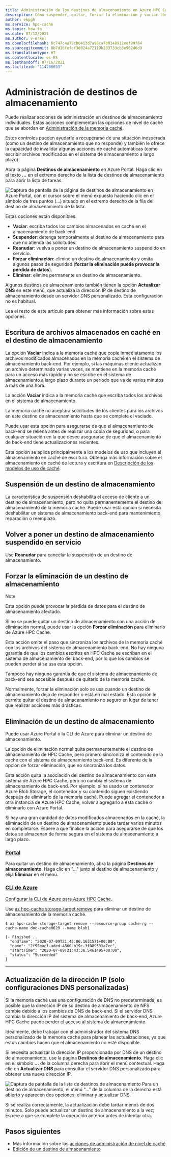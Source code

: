 ```yaml
---
title: Administración de los destinos de almacenamiento en Azure HPC Cache
description: Cómo suspender, quitar, forzar la eliminación y vaciar los destinos de almacenamiento de Azure HPC Cache
author: ekpgh
ms.service: hpc-cache
ms.topic: how-to
ms.date: 07/12/2021
ms.author: v-erkel
ms.openlocfilehash: 6c747c4a79cb0413d7a96ca7b0148912eef89f84
ms.sourcegitcommit: 8b7d16fefcf3d024a72119b233733cb3e962d6d9
ms.translationtype: HT
ms.contentlocale: es-ES
ms.lasthandoff: 07/16/2021
ms.locfileid: "114296693"
---
```

# <a name="manage-storage-targets"></a>Administración de destinos de almacenamiento

Puede realizar acciones de administración en destinos de almacenamiento individuales. Estas acciones complementan las opciones de nivel de caché que se abordan en [Administración de la memoria caché](hpc-cache-manage.md).

Estos controles pueden ayudarle a recuperarse de una situación inesperada (como un destino de almacenamiento que no responde) y también le ofrece la capacidad de invalidar algunas acciones de caché automáticas (como escribir archivos modificados en el sistema de almacenamiento a largo plazo).

Abra la página **Destinos de almacenamiento** en Azure Portal. Haga clic en el texto **...** en el extremo derecho de la lista de destinos de almacenamiento para abrir la lista de tareas.

![Captura de pantalla de la página de destinos de almacenamiento en Azure Portal, con el cursor sobre el menú expuesto haciendo clic en el símbolo de tres puntos (...) situado en el extremo derecho de la fila del destino de almacenamiento de la lista.](media/storage-target-manage-options.png)

Estas opciones están disponibles:

* **Vaciar**: escriba todos los cambios almacenados en caché en el almacenamiento de back-end.
* **Suspender**: detenga temporalmente el destino de almacenamiento para que no atienda las solicitudes.
* **Reanudar**: vuelva a poner un destino de almacenamiento suspendido en servicio.
* **Forzar eliminación**: elimine un destino de almacenamiento y omita algunos pasos de seguridad (**forzar la eliminación puede provocar la pérdida de datos**).
* **Eliminar**: elimine permanente un destino de almacenamiento.

Algunos destinos de almacenamiento también tienen la opción **Actualizar DNS** en este menú, que actualiza la dirección IP de destino de almacenamiento desde un servidor DNS personalizado. Esta configuración no es habitual.

Lea el resto de este artículo para obtener más información sobre estas opciones.

## <a name="write-cached-files-to-the-storage-target"></a>Escritura de archivos almacenados en caché en el destino de almacenamiento

La opción **Vaciar** indica a la memoria caché que copie inmediatamente los archivos modificados almacenados en la memoria caché en el sistema de almacenamiento back-end. Por ejemplo, si las máquinas cliente actualizan un archivo determinado varias veces, se mantiene en la memoria caché para un acceso más rápido y no se escribe en el sistema de almacenamiento a largo plazo durante un período que va de varios minutos a más de una hora.

La acción **Vaciar** indica a la memoria caché que escriba todos los archivos en el sistema de almacenamiento.

La memoria caché no aceptará solicitudes de los clientes para los archivos en este destino de almacenamiento hasta que se complete el vaciado.

Puede usar esta opción para asegurarse de que el almacenamiento de back-end se rellena antes de realizar una copia de seguridad, o para cualquier situación en la que desee asegurarse de que el almacenamiento de back-end tiene actualizaciones recientes.

Esta opción se aplica principalmente a los modelos de uso que incluyen el almacenamiento en caché de escritura. Obtenga más información sobre el almacenamiento en caché de lectura y escritura en [Descripción de los modelos de uso de caché](cache-usage-models.md).

## <a name="suspend-a-storage-target"></a>Suspensión de un destino de almacenamiento

La característica de suspensión deshabilita el acceso de cliente a un destino de almacenamiento, pero no quita permanentemente el destino de almacenamiento de la memoria caché. Puede usar esta opción si necesita deshabilitar un sistema de almacenamiento back-end para mantenimiento, reparación o reemplazo.

## <a name="put-a-suspended-storage-target-back-in-service"></a>Volver a poner un destino de almacenamiento suspendido en servicio

Use **Reanudar** para cancelar la suspensión de un destino de almacenamiento.

## <a name="force-remove-a-storage-target"></a>Forzar la eliminación de un destino de almacenamiento

> [!NOTE]
> Esta opción puede provocar la pérdida de datos para el destino de almacenamiento afectado.

Si no se puede quitar un destino de almacenamiento con una acción de eliminación normal, puede usar la opción **Forzar eliminación** para eliminarlo de Azure HPC Cache.

Esta acción omite el paso que sincroniza los archivos de la memoria caché con los archivos del sistema de almacenamiento back-end. No hay ninguna garantía de que los cambios escritos en HPC Cache se escriban en el sistema de almacenamiento del back-end, por lo que los cambios se pueden perder si se usa esta opción.

Tampoco hay ninguna garantía de que el sistema de almacenamiento de back-end sea accesible después de quitarlo de la memoria caché.

Normalmente, forzar la eliminación solo se usa cuando un destino de almacenamiento deja de responder o está en mal estado. Esta opción le permite quitar el destino de almacenamiento no seguro en lugar de tener que realizar acciones más drásticas.
<!-- https://msazure.visualstudio.com/One/_workitems/edit/8267141 -->

## <a name="delete-a-storage-target"></a>Eliminación de un destino de almacenamiento

Puede usar Azure Portal o la CLI de Azure para eliminar un destino de almacenamiento.

La opción de eliminación normal quita permanentemente el destino de almacenamiento de HPC Cache, pero primero sincroniza el contenido de la caché con el sistema de almacenamiento back-end. Es diferente de la opción de forzar eliminación, que no sincroniza los datos.

Esta acción quita la asociación del destino de almacenamiento con este sistema de Azure HPC Cache, pero no cambia el sistema de almacenamiento de back-end. Por ejemplo, si ha usado un contenedor Azure Blob Storage, el contenedor y su contenido siguen existiendo después de eliminarlo de la memoria caché. Puede agregar el contenedor a otra instancia de Azure HPC Cache, volver a agregarlo a esta caché o eliminarlo con Azure Portal.

Si hay una gran cantidad de datos modificados almacenados en la caché, la eliminación de un destino de almacenamiento puede tardar varios minutos en completarse. Espere a que finalice la acción para asegurarse de que los datos se almacenan de forma segura en el sistema de almacenamiento a largo plazo.

### <a name="portal"></a>[Portal](#tab/azure-portal)

Para quitar un destino de almacenamiento, abra la página **Destinos de almacenamiento**. Haga clic en "..." junto al destino de almacenamiento y elija **Eliminar** en el menú.

### <a name="azure-cli"></a>[CLI de Azure](#tab/azure-cli)

[Configurar la CLI de Azure para Azure HPC Cache](./az-cli-prerequisites.md).

Use [az hpc-cache storage-target remove](/cli/azure/hpc-cache/storage-target#az_hpc_cache_storage_target_remove) para eliminar un destino de almacenamiento de la memoria caché.

```azurecli
$ az hpc-cache storage-target remove --resource-group cache-rg --cache-name doc-cache0629 --name blob1

{- Finished ..
  "endTime": "2020-07-09T21:45:06.1631571+00:00",
  "name": "2f95eac1-aded-4860-b19c-3f089531a7ec",
  "startTime": "2020-07-09T21:43:38.5461495+00:00",
  "status": "Succeeded"
}
```

---

## <a name="update-ip-address-custom-dns-configurations-only"></a>Actualización de la dirección IP (solo configuraciones DNS personalizadas)

Si la memoria caché usa una configuración de DNS no predeterminada, es posible que la dirección IP de su destino de almacenamiento de NFS cambie debido a los cambios de DNS de back-end. Si el servidor DNS cambia la dirección IP del sistema de almacenamiento de back-end, Azure HPC Cache puede perder el acceso al sistema de almacenamiento.

Idealmente, debe trabajar con el administrador del sistema DNS personalizado de la memoria caché para planear las actualizaciones, ya que estos cambios hacen que el almacenamiento no esté disponible.

Si necesita actualizar la dirección IP proporcionada por DNS de un destino de almacenamiento, use la página **Destinos de almacenamiento**. Haga clic en el símbolo **...** de la columna derecha para abrir el menú contextual. Haga clic en **Actualizar DNS** para consultar el servidor DNS personalizado para obtener una nueva dirección IP.

![Captura de pantalla de la lista de destinos de almacenamiento Para un destino de almacenamiento, el menú "..." de la columna de la derecha está abierto y aparecen dos opciones: eliminar y actualizar DNS.](media/refresh-dns.png) <!-- update screenshot if possible -->

Si se realiza correctamente, la actualización debe tardar menos de dos minutos. Solo puede actualizar un destino de almacenamiento a la vez; Espere a que se complete la operación anterior antes de intentar otra.

## <a name="next-steps"></a>Pasos siguientes

* Más información sobre las [acciones de administración de nivel de caché](hpc-cache-manage.md)
* [Edición de un destino de almacenamiento](hpc-cache-edit-storage.md)
